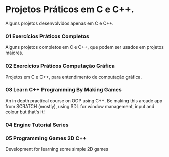 # Projetos Práticos em C e C++.
Alguns projetos desenvolvidos apenas em C e C++.

### 01 Exercícios Práticos Completos
Alguns projetos completos em C e C++, que podem ser usados em projetos maiores.

### 02 Exercícios Práticos Computação Gráfica
Projetos em C e C++, para entendimento de computação gráfica.

### 03 Learn C++ Programming By Making Games
An in depth practical course on OOP using C++.
Be making this arcade app from SCRATCH (mostly), using SDL for window management, input and colour but that's it!

### 04 Engine Tutorial Series


### 05 Programming Games 2D C++
Development for learning some simple 2D games
